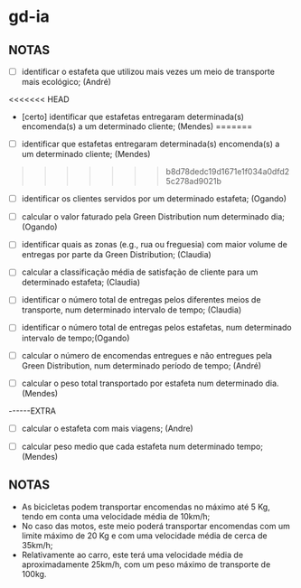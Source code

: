 # gd-ia

## NOTAS

- [ ] identificar o estafeta que utilizou mais vezes um meio de transporte mais ecológico; (André)

<<<<<<< HEAD
- [certo] identificar que estafetas entregaram determinada(s) encomenda(s) a um determinado cliente; (Mendes)
=======
- [ ] identificar que estafetas entregaram determinada(s) encomenda(s) a um determinado cliente; (Mendes)
>>>>>>> b8d78dedc19d1671e1f034a0dfd25c278ad9021b

- [ ] identificar os clientes servidos por um determinado estafeta; (Ogando)

- [ ] calcular o valor faturado pela Green Distribution num determinado dia; (Ogando)

- [ ] identificar quais as zonas (e.g., rua ou freguesia) com maior volume de
entregas por parte da Green Distribution; (Claudia)

- [ ] calcular a classificação média de satisfação de cliente para um determinado
estafeta; (Claudia)

- [ ] identificar o número total de entregas pelos diferentes meios de transporte,
num determinado intervalo de tempo; (Claudia)

- [ ] identificar o número total de entregas pelos estafetas, num determinado
intervalo de tempo;(Ogando)

- [ ] calcular o número de encomendas entregues e não entregues pela Green
Distribution, num determinado período de tempo; (André)

- [ ] calcular o peso total transportado por estafeta num determinado dia. (Mendes)

------EXTRA 

- [ ] calcular o estafeta com mais viagens; (Andre)

- [ ] calcular peso medio que cada estafeta num determinado tempo; (Mendes)


## NOTAS

- As bicicletas podem transportar encomendas no máximo até 5 Kg, tendo em conta uma velocidade média de 10km/h;
- No caso das motos, este meio poderá transportar encomendas com um limite máximo de 20 Kg e com uma velocidade média de cerca de 35km/h;
- Relativamente ao carro, este terá uma velocidade média de aproximadamente 25km/h, com um peso máximo de transporte de 100kg.

